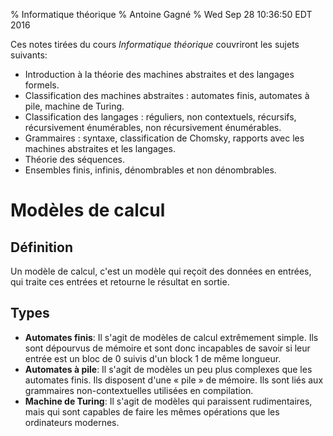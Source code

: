 % Informatique théorique
% Antoine Gagné
% Wed Sep 28 10:36:50 EDT 2016

Ces notes tirées du cours *Informatique théorique* couvriront les sujets suivants:

- Introduction à la théorie des machines abstraites et des langages formels. 
- Classification des machines abstraites : automates finis, automates à pile, machine de Turing. 
- Classification des langages : réguliers, non contextuels, récursifs, récursivement énumérables, non récursivement énumérables. 
- Grammaires : syntaxe, classification de Chomsky, rapports avec les machines abstraites et les langages. 
- Théorie des séquences. 
- Ensembles finis, infinis, dénombrables et non dénombrables.

# Modèles de calcul

## Définition

Un modèle de calcul, c'est un modèle qui reçoit des données en entrées, qui traite ces entrées et retourne le résultat en sortie.

## Types

- **Automates finis**: Il s'agit de modèles de calcul extrêmement  simple. Ils sont dépourvus de mémoire et sont donc incapables de  savoir si  leur entrée  est un  bloc de  0 suivis  d'un block  1 de  même longueur.
- **Automates à pile**: Il s'agit  de modèles un peu  plus complexes que les  automates finis. Ils disposent  d'une &laquo; pile &raquo; de mémoire. Ils sont liés aux grammaires non-contextuelles utilisées en compilation.
- **Machine de Turing**: Il     s'agit     de     modèles     qui    paraissent     rudimentaires,     mais     qui     sont capables    de     faire    les    mêmes     opérations    que    les     ordinateurs    modernes.

